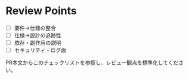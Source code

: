# Review Points

- [ ] 要件→仕様の整合
- [ ] 仕様→設計の追跡性
- [ ] 依存・副作用の説明
- [ ] セキュリティ・ログ面

PR本文からこのチェックリストを参照し、レビュー観点を標準化してください。
